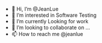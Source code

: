 - 👋 Hi, I’m @JeanLue
- 👀 I’m interested in Software Testing
- 🌱 I’m currently Looking for work
- 💞️ I’m looking to collaborate on ...
- 📫 How to reach me @jeanlue

<!---
lucsontest/lucsontest is a ✨ special ✨ repository because its `README.md` (this file) appears on your GitHub profile.
You can click the Preview link to take a look at your changes.
--->
